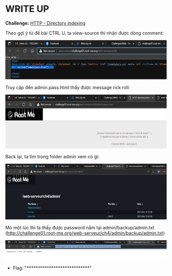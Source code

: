 # WRITE UP

**Challenge:** [HTTP - Directory indexing](https://www.root-me.org/en/Challenges/Web-Server/HTTP-Directory-indexing)

Theo gợi ý từ đề bài CTRL U, ta view-source thì nhận được dòng comment:

<img src="./media/image1.png" style="width:6.5in;height:1.26944in" alt="A screenshot of a computer Description automatically generated" />

Truy cập đến admin.pass.html thấy được message rick roll:

<img src="./media/image2.png" style="width:6.5in;height:1.75347in" alt="Graphical user interface, text, application, website Description automatically generated" />

Back lại, ta tìm trong folder admin xem có gì:

<img src="./media/image3.png" style="width:6.5in;height:1.81042in" alt="A screenshot of a computer Description automatically generated with medium confidence" />

Mò một lúc thì ta thấy được password nằm tại admin/backup/admin.txt (<http://challenge01.root-me.org/web-serveur/ch4/admin/backup/admin.txt>)

<img src="./media/image4.png" style="width:6.5in;height:0.63889in" alt="A screenshot of a computer Description automatically generated" />

- Flag: "****************************"
